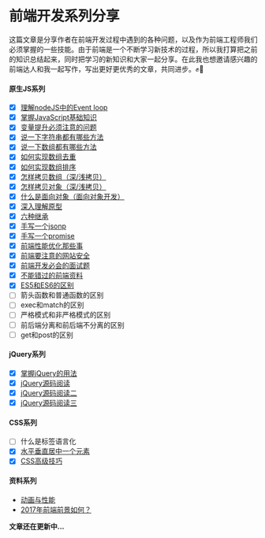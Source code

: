 # 前端开发系列分享
这篇文章是分享作者在前端开发过程中遇到的各种问题，以及作为前端工程师我们必须掌握的一些技能。由于前端是一个不断学习新技术的过程，所以我打算把之前的知识总结起来，同时把学习的新知识和大家一起分享。在此我也想邀请感兴趣的前端达人和我一起写作，写出更好更优秀的文章，共同进步。✊🙋

#### 原生JS系列

* [x] [理解nodeJS中的Event loop](https://github.com/wuxianqiang/blog/issues/87)
* [x] [掌握JavaScript基础知识](https://github.com/wuxianqiang/front-end-essence)
* [x] [变量提升必须注意的问题](https://github.com/wuxianqiang/exercises/issues/17)
* [x] [说一下字符串都有哪些方法](https://github.com/wuxianqiang/exercises/issues/21)
* [x] [说一下数组都有哪些方法](https://github.com/wuxianqiang/exercises/issues/20)
* [x] [如何实现数组去重](https://github.com/wuxianqiang/exercises/issues/18)
* [x] [如何实现数组排序](https://github.com/wuxianqiang/exercises/issues/28)
* [x] [怎样拷贝数组（深/浅拷贝）](https://github.com/wuxianqiang/exercises/issues/29)
* [x] [怎样拷贝对象（深/浅拷贝）](https://github.com/wuxianqiang/exercises/issues/27)
* [x] [什么是面向对象（面向对象开发）](https://github.com/wuxianqiang/exercises/issues/30)
* [x] [深入理解原型](https://github.com/wuxianqiang/exercises/issues/24)
* [x] [六种继承](https://github.com/wuxianqiang/exercises/issues/31)
* [x] [手写一个jsonp](https://github.com/wuxianqiang/exercises/issues/34)
* [x] [手写一个promise](https://github.com/wuxianqiang/exercises/issues/25)
* [x] [前端性能优化那些事](https://github.com/wuxianqiang/exercises/issues/33)
* [x] [前端要注意的网站安全](https://github.com/wuxianqiang/exercises/issues/32)
* [x] [前端开发必会的面试题](https://github.com/wuxianqiang/exercises/issues/19)
* [x] [不能错过的前端资料](https://github.com/wuxianqiang/exercises/issues/16)
* [x] [ES5和ES6的区别](https://github.com/wuxianqiang/blog/issues/45)
* [ ] 箭头函数和普通函数的区别
* [ ] exec和match的区别
* [ ] 严格模式和非严格模式的区别
* [ ] 前后端分离和前后端不分离的区别
* [ ] get和post的区别

#### jQuery系列
* [x] [掌握jQuery的用法](https://github.com/wuxianqiang/jQuery)
* [x] [jQuery源码阅读](https://github.com/wuxianqiang/exercises/issues/23)
* [x] [jQuery源码阅读二](https://github.com/wuxianqiang/exercises/issues/38)
* [x] [jQuery源码阅读三](https://github.com/wuxianqiang/exercises/issues/39)

#### CSS系列
* [ ] 什么是标签语言化
* [x] [水平垂直居中一个元素](https://github.com/wuxianqiang/blog/issues/41)
* [x] [CSS高级技巧](https://github.com/wuxianqiang/blog/issues/40)

#### 资料系列

* [动画与性能](https://developers.google.com/web/fundamentals/design-and-ux/animations/animations-and-performance?hl=zh-cn#css-vs-javascript-performance)
* [2017年前端前景如何？](https://www.zhihu.com/question/52590109/answer/494409906)

**文章还在更新中...**
